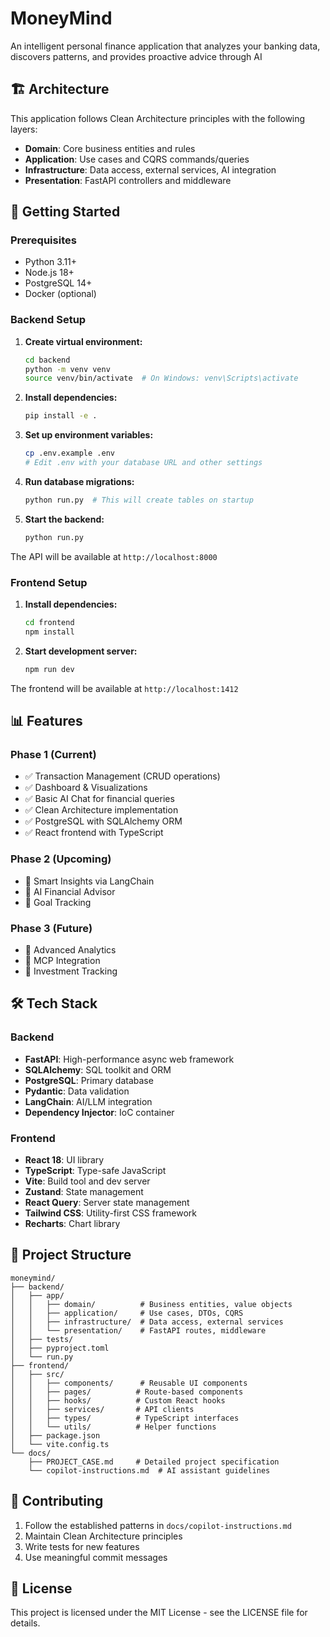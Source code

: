 # MoneyMind

An intelligent personal finance application that analyzes your banking data, discovers patterns, and provides proactive advice through AI

## 🏗️ Architecture

This application follows Clean Architecture principles with the following layers:

- **Domain**: Core business entities and rules
- **Application**: Use cases and CQRS commands/queries
- **Infrastructure**: Data access, external services, AI integration
- **Presentation**: FastAPI controllers and middleware

## 🚀 Getting Started

### Prerequisites

- Python 3.11+
- Node.js 18+
- PostgreSQL 14+
- Docker (optional)

### Backend Setup

1. **Create virtual environment:**

   ```bash
   cd backend
   python -m venv venv
   source venv/bin/activate  # On Windows: venv\Scripts\activate
   ```

2. **Install dependencies:**

   ```bash
   pip install -e .
   ```

3. **Set up environment variables:**

   ```bash
   cp .env.example .env
   # Edit .env with your database URL and other settings
   ```

4. **Run database migrations:**

   ```bash
   python run.py  # This will create tables on startup
   ```

5. **Start the backend:**
   ```bash
   python run.py
   ```

The API will be available at `http://localhost:8000`

### Frontend Setup

1. **Install dependencies:**

   ```bash
   cd frontend
   npm install
   ```

2. **Start development server:**
   ```bash
   npm run dev
   ```

The frontend will be available at `http://localhost:1412`

## 📊 Features

### Phase 1 (Current)

- ✅ Transaction Management (CRUD operations)
- ✅ Dashboard & Visualizations
- ✅ Basic AI Chat for financial queries
- ✅ Clean Architecture implementation
- ✅ PostgreSQL with SQLAlchemy ORM
- ✅ React frontend with TypeScript

### Phase 2 (Upcoming)

- 🔄 Smart Insights via LangChain
- 🔄 AI Financial Advisor
- 🔄 Goal Tracking

### Phase 3 (Future)

- 🔄 Advanced Analytics
- 🔄 MCP Integration
- 🔄 Investment Tracking

## 🛠️ Tech Stack

### Backend

- **FastAPI**: High-performance async web framework
- **SQLAlchemy**: SQL toolkit and ORM
- **PostgreSQL**: Primary database
- **Pydantic**: Data validation
- **LangChain**: AI/LLM integration
- **Dependency Injector**: IoC container

### Frontend

- **React 18**: UI library
- **TypeScript**: Type-safe JavaScript
- **Vite**: Build tool and dev server
- **Zustand**: State management
- **React Query**: Server state management
- **Tailwind CSS**: Utility-first CSS framework
- **Recharts**: Chart library

## 📁 Project Structure

```
moneymind/
├── backend/
│   ├── app/
│   │   ├── domain/          # Business entities, value objects
│   │   ├── application/     # Use cases, DTOs, CQRS
│   │   ├── infrastructure/  # Data access, external services
│   │   └── presentation/    # FastAPI routes, middleware
│   ├── tests/
│   ├── pyproject.toml
│   └── run.py
├── frontend/
│   ├── src/
│   │   ├── components/      # Reusable UI components
│   │   ├── pages/          # Route-based components
│   │   ├── hooks/          # Custom React hooks
│   │   ├── services/       # API clients
│   │   ├── types/          # TypeScript interfaces
│   │   └── utils/          # Helper functions
│   ├── package.json
│   └── vite.config.ts
└── docs/
    ├── PROJECT_CASE.md     # Detailed project specification
    └── copilot-instructions.md  # AI assistant guidelines
```

## 🤝 Contributing

1. Follow the established patterns in `docs/copilot-instructions.md`
2. Maintain Clean Architecture principles
3. Write tests for new features
4. Use meaningful commit messages

## 📝 License

This project is licensed under the MIT License - see the LICENSE file for details.
